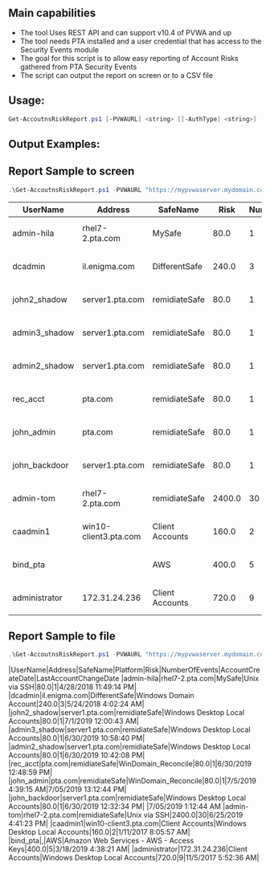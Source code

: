 Main capabilities
-----------------
- The tool Uses REST API and can support v10.4 of PVWA and up
- The tool needs PTA installed and a user credential that has access to the Security Events module
- The goal for this script is to allow easy reporting of Account Risks gathered from PTA Security Events
- The script can output the report on screen or to a CSV file

Usage:
------
```powershell
Get-AccoutnsRiskReport.ps1 [-PVWAURL] <string> [[-AuthType] <string>] [[-EventsDaysFilter] <int>] [[-CSVPath] <string>] [-DisableSSLVerify] [<CommonParameters>]
```

Output Examples:
----------------
## Report Sample to screen
```powershell
.\Get-AccoutnsRiskReport.ps1 -PVWAURL "https://mypvwaserver.mydomain.com/PasswordVault"
```

|UserName      | Address               | SafeName          | Risk | NumEvents | Create                | Change
|--------      | -------               | --------          | ---- | --------- | ------                | ------
|admin-hila    | rhel7-2.pta.com       | MySafe          | 80.0         | 1 | 4/28/2018 11:49:14 PM | 
|dcadmin       | il.enigma.com         | DifferentSafe           | 240.0         | 3 | 5/24/2018 4:02:24 AM | 
|john2_shadow  | server1.pta.com       | remidiateSafe         | 80.0         | 1 | 7/1/2019 12:00:43 AM | 
|admin3_shadow | server1.pta.com       | remidiateSafe         | 80.0         | 1 | 6/30/2019 10:58:40 PM | 
|admin2_shadow | server1.pta.com       | remidiateSafe         | 80.0         | 1 | 6/30/2019 10:42:08 PM | 
|rec_acct      | pta.com               | remidiateSafe         | 80.0         | 1 | 6/30/2019 12:48:59 PM | 
|john_admin    | pta.com               | remidiateSafe         | 80.0         | 1 | 7/5/2019 4:39:15 AM | 7/05/2019 13:12:44 PM
|john_backdoor | server1.pta.com       | remidiateSafe         | 80.0         | 1 | 6/30/2019 12:32:34 PM | 7/05/2019 1:12:44 AM
|admin-tom     | rhel7-2.pta.com       | remidiateSafe       | 2400.0        | 30 | 6/25/2019 4:41:23 PM | 
|caadmin1      | win10-client3.pta.com | Client Accounts  | 160.0         | 2 | 1/11/2017 8:05:57 AM | 
|bind_pta      |                      | AWS              | 400.0         | 5 | 3/18/2019 4:38:21 AM |  
|administrator | 172.31.24.236         | Client Accounts  | 720.0         | 9 | 11/5/2017 5:52:36 AM | 

## Report Sample to file
```powershell
.\Get-AccoutnsRiskReport.ps1 -PVWAURL "https://mypvwaserver.mydomain.com/PasswordVault" -path .\output.csv
```

|UserName|Address|SafeName|Platform|Risk|NumberOfEvents|AccountCreateDate|LastAccountChangeDate
|admin-hila|rhel7-2.pta.com|MySafe|Unix via SSH|80.0|1|4/28/2018 11:49:14 PM|
|dcadmin|il.enigma.com|DifferentSafe|Windows Domain Account|240.0|3|5/24/2018 4:02:24 AM|
|john2_shadow|server1.pta.com|remidiateSafe|Windows Desktop Local Accounts|80.0|1|7/1/2019 12:00:43 AM|
|admin3_shadow|server1.pta.com|remidiateSafe|Windows Desktop Local Accounts|80.0|1|6/30/2019 10:58:40 PM|
|admin2_shadow|server1.pta.com|remidiateSafe|Windows Desktop Local Accounts|80.0|1|6/30/2019 10:42:08 PM|
|rec_acct|pta.com|remidiateSafe|WinDomain_Reconcile|80.0|1|6/30/2019 12:48:59 PM|
|john_admin|pta.com|remidiateSafe|WinDomain_Reconcile|80.0|1|7/5/2019 4:39:15 AM|7/05/2019 13:12:44 PM|
|john_backdoor|server1.pta.com|remidiateSafe|Windows Desktop Local Accounts|80.0|1|6/30/2019 12:32:34 PM| |7/05/2019 1:12:44 AM
|admin-tom|rhel7-2.pta.com|remidiateSafe|Unix via SSH|2400.0|30|6/25/2019 4:41:23 PM|
|caadmin1|win10-client3.pta.com|Client Accounts|Windows Desktop Local Accounts|160.0|2|1/11/2017 8:05:57 AM|
|bind_pta|,|AWS|Amazon Web Services - AWS - Access Keys|400.0|5|3/18/2019 4:38:21 AM|
|administrator|172.31.24.236|Client Accounts|Windows Desktop Local Accounts|720.0|9|11/5/2017 5:52:36 AM|

